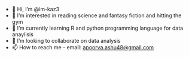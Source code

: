 - 👋 Hi, I’m @im-kaz3
- 👀 I’m interested in reading science and fantasy fiction and hitting the gym
- 🌱 I’m currently learning R and python programming language for data anaylisis
- 💞️ I’m looking to collaborate on data analysis
- 📫 How to reach me - email: apoorva.ashu48@gmail.com

<!---
im-kaz3/im-kaz3 is a ✨ special ✨ repository because its `README.md` (this file) appears on your GitHub profile.
You can click the Preview link to take a look at your changes.
--->
